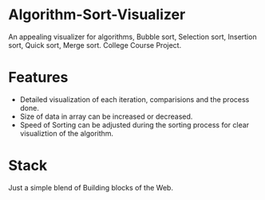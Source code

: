 # Algorithm-Sort-Visualizer

An appealing visualizer for algorithms, Bubble sort, Selection sort, Insertion sort, Quick sort, Merge sort. College Course Project. 

# Features

- Detailed visualization of each iteration, comparisions and the process done.
- Size of data in array can be increased or decreased.
- Speed of Sorting can be adjusted during the sorting process for clear visualiztion of the algorithm.

# Stack

Just a simple blend of Building blocks of the Web.


  

